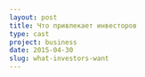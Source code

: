 ```yaml
---
layout: post
title: Что привлекает инвесторов
type: cast
project: business
date: 2015-04-30
slug: what-investors-want
---
```


